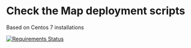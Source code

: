# Check the Map deployment scripts

Based on Centos 7 installations

[![Requirements Status](https://requires.io/github/ta5ae/ctm-deploy/requirements.svg?branch=master)](https://requires.io/github/ta5ae/ctm-deploy/requirements/?branch=master)